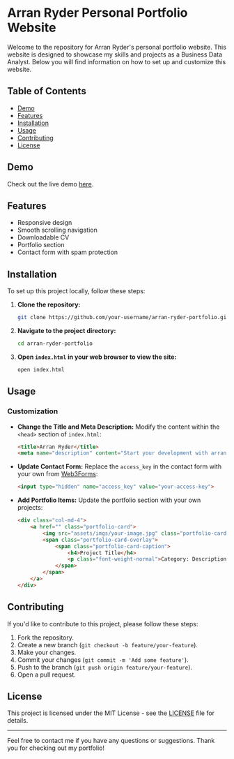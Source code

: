 # Arran Ryder Personal Portfolio Website

Welcome to the repository for Arran Ryder's personal portfolio website. This website is designed to showcase my skills and projects as a Business Data Analyst. Below you will find information on how to set up and customize this website.

## Table of Contents

- [Demo](#demo)
- [Features](#features)
- [Installation](#installation)
- [Usage](#usage)
- [Contributing](#contributing)
- [License](#license)

## Demo

Check out the live demo [here](https://arranryder.github.io/#portfolio).

## Features

- Responsive design
- Smooth scrolling navigation
- Downloadable CV
- Portfolio section
- Contact form with spam protection

## Installation

To set up this project locally, follow these steps:

1. **Clone the repository:**
    ```bash
    git clone https://github.com/your-username/arran-ryder-portfolio.git
    ```
2. **Navigate to the project directory:**
    ```bash
    cd arran-ryder-portfolio
    ```
3. **Open `index.html` in your web browser to view the site:**
    ```bash
    open index.html
    ```

## Usage

### Customization

- **Change the Title and Meta Description:**
    Modify the content within the `<head>` section of `index.html`:
    ```html
    <title>Arran Ryder</title>
    <meta name="description" content="Start your development with arranryder landing page.">
    ```

- **Update Contact Form:**
    Replace the `access_key` in the contact form with your own from [Web3Forms](https://web3forms.com/):
    ```html
    <input type="hidden" name="access_key" value="your-access-key">
    ```

- **Add Portfolio Items:**
    Update the portfolio section with your own projects:
    ```html
    <div class="col-md-4">
        <a href="" class="portfolio-card">
            <img src="assets/imgs/your-image.jpg" class="portfolio-card-img" alt="Project Title">
            <span class="portfolio-card-overlay">
                <span class="portfolio-card-caption">
                    <h4>Project Title</h4>
                    <p class="font-weight-normal">Category: Description</p>
                </span>
            </span>
        </a>
    </div>
    ```

## Contributing

If you'd like to contribute to this project, please follow these steps:

1. Fork the repository.
2. Create a new branch (`git checkout -b feature/your-feature`).
3. Make your changes.
4. Commit your changes (`git commit -m 'Add some feature'`).
5. Push to the branch (`git push origin feature/your-feature`).
6. Open a pull request.

## License

This project is licensed under the MIT License - see the [LICENSE](LICENSE) file for details.

---

Feel free to contact me if you have any questions or suggestions. Thank you for checking out my portfolio!
